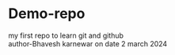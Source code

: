 # Demo-repo

my first repo to learn git and github
<br/>
author-Bhavesh karnewar
on date 2 march 2024
